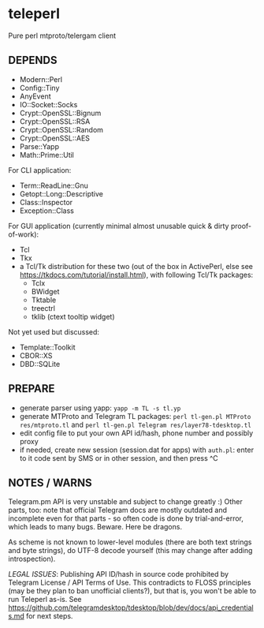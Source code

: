 # teleperl
Pure perl mtproto/telergam client

## DEPENDS
- Modern::Perl
- Config::Tiny
- AnyEvent
- IO::Socket::Socks
- Crypt::OpenSSL::Bignum
- Crypt::OpenSSL::RSA
- Crypt::OpenSSL::Random
- Crypt::OpenSSL::AES
- Parse::Yapp
- Math::Prime::Util

For CLI application:
- Term::ReadLine::Gnu
- Getopt::Long::Descriptive
- Class::Inspector
- Exception::Class

For GUI application (currently minimal almost unusable quick & dirty proof-of-work):
- Tcl
- Tkx
- a Tcl/Tk distribution for these two (out of the box in ActivePerl, else see https://tkdocs.com/tutorial/install.html), with following Tcl/Tk packages:
  * Tclx
  * BWidget
  * Tktable
  * treectrl
  * tklib (ctext tooltip widget)

Not yet used but discussed:
- Template::Toolkit
- CBOR::XS
- DBD::SQLite

## PREPARE
- generate parser using yapp: `yapp -m TL -s tl.yp`
- generate MTProto and Telegram TL packages: `perl tl-gen.pl MTProto res/mtproto.tl` and `perl tl-gen.pl Telegram res/layer78-tdesktop.tl`
- edit config file to put your own API id/hash, phone number and possibly proxy
- if needed, create new session (session.dat for apps) with `auth.pl`: enter to it code sent by SMS or in other session, and then press ^C

## NOTES / WARNS
Telegram.pm API is very unstable and subject to change greatly :) Other parts, too: note that official Telegram docs are mostly outdated and incomplete even for that parts - so often code is done by trial-and-error, which leads to many bugs. Beware. Here be dragons.

As scheme is not known to lower-level modules (there are both text strings and byte strings), do UTF-8 decode yourself (this may change after adding introspection).

*LEGAL ISSUES*: Publishing API ID/hash in source code prohibited by Telegram License / API Terms of Use. This contradicts to FLOSS principles (may be they plan to ban unofficial clients?), but that is, you won't be able to run Teleperl as-is. See https://github.com/telegramdesktop/tdesktop/blob/dev/docs/api_credentials.md for next steps.
